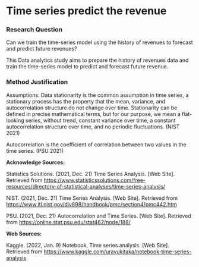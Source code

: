 # Time series predict the revenue
<h3>Research Question</h3>
<p>Can we train the time-series model using the history of revenues to forecast and predict future revenues?

<p>This Data analytics study aims to prepare the history of revenues data and train the time-series model to predict and forecast future revenue.

<h3>Method Justification</h3>
<p>Assumptions: Data stationarity is the common assumption in time series, a stationary process has the property that the mean, variance, and autocorrelation structure do not change over time. Stationarity can be defined in precise mathematical terms, but for our purpose, we mean a flat-looking series, without trend, constant variance over time, a constant autocorrelation structure over time, and no periodic fluctuations. (NIST 2021)

<p>Autocorrelation is the coefficient of correlation between two values in the time series. (PSU 2021)


<b>Acknowledge Sources:</b>
<p>Statistics Solutions. (2021, Dec. 21) Time Series Analysis. [Web Site].  Retrieved from <a href="https://www.statisticssolutions.com/free-resources/directory-of-statistical-analyses/time-series-analysis/">https://www.statisticssolutions.com/free-resources/directory-of-statistical-analyses/time-series-analysis/</a>

<p>NIST. (2021, Dec. 21) Time Series Analysis. [Web Site].  Retrieved from
<a href="https://www.itl.nist.gov/div898/handbook/pmc/section4/pmc442.htm">https://www.itl.nist.gov/div898/handbook/pmc/section4/pmc442.htm</a>

<p>PSU. (2021, Dec. 21) Autocorrelation and Time Series. [Web Site].  Retrieved from
<a href="https://online.stat.psu.edu/stat462/node/188/">https://online.stat.psu.edu/stat462/node/188/</a>

<b>Web Sources:</b>
<p>Kaggle. (2022, Jan. 9) Notebook, Time series analysis. [Web Site].  Retrieved from <a href="https://www.kaggle.com/urayukitaka/notebook-time-series-analysis">https://www.kaggle.com/urayukitaka/notebook-time-series-analysis</a>
